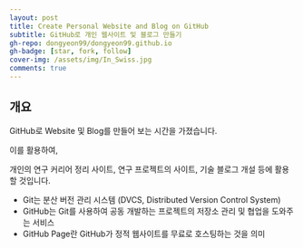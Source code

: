 ```yaml
---
layout: post
title: Create Personal Website and Blog on GitHub
subtitle: GitHub로 개인 웹사이트 및 블로그 만들기
gh-repo: dongyeon99/dongyeon99.github.io
gh-badge: [star, fork, follow]
cover-img: /assets/img/In_Swiss.jpg
comments: true
---
```


## 개요

GitHub로 Website 및 Blog를 만들어 보는 시간을 가졌습니다.

이를 활용하여,

개인의 연구 커리어 정리 사이트, 연구 프로젝트의 사이트, 기술 블로그 개설 등에 활용할 것입니다.

- Git는 분산 버전 관리 시스템 (DVCS, Distributed Version Control System)
- GitHub는 Git를 사용하여 공동 개발하는 프로젝트의 저장소 관리 및 협업을 도와주는 서비스
- GitHub Page란 GitHub가 정적 웹사이트를 무료로 호스팅하는 것을 의미



